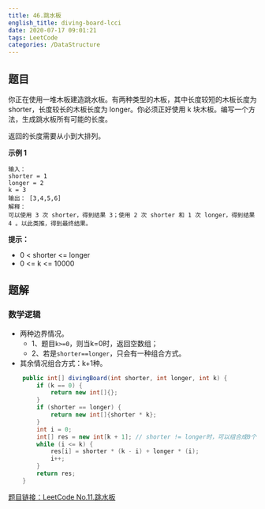 ```yaml
---
title: 46.跳水板
english_title: diving-board-lcci
date: 2020-07-17 09:01:21
tags: LeetCode
categories: /DataStructure
---
```


## 题目

你正在使用一堆木板建造跳水板。有两种类型的木板，其中长度较短的木板长度为 shorter，长度较长的木板长度为 longer。你必须正好使用 k 块木板。编写一个方法，生成跳水板所有可能的长度。

返回的长度需要从小到大排列。

**示例 1**

```
输入：
shorter = 1
longer = 2
k = 3
输出： [3,4,5,6]
解释：
可以使用 3 次 shorter，得到结果 3；使用 2 次 shorter 和 1 次 longer，得到结果 4 。以此类推，得到最终结果。
```

**提示：**

* 0 < shorter <= longer
* 0 <= k <= 10000 

## 题解

###  数学逻辑

* 两种边界情况。
  * 1、题目`k>=0`，则当k=0时，返回空数组；
  * 2、若是`shorter==longer`，只会有一种组合方式。
* 其余情况组合方式：k+1种。

```java
    public int[] divingBoard(int shorter, int longer, int k) {
        if (k == 0) {
            return new int[]{};
        }
        if (shorter == longer) {
            return new int[]{shorter * k};
        }
        int i = 0;
        int[] res = new int[k + 1]; // shorter != longer时，可以组合成0个shorter 至 k个shorter。共k+1种
        while (i <= k) {
            res[i] = shorter * (k - i) + longer * (i);
            i++;
        }
        return res;
    }
```

[题目链接：LeetCode No.11.跳水板](https://leetcode-cn.com/problems/diving-board-lcci)
